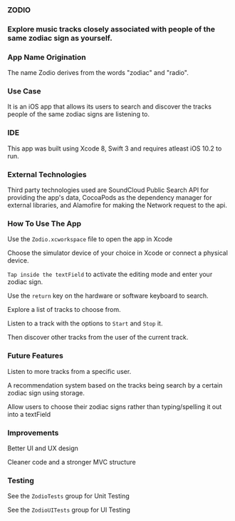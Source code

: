### ZODIO

### Explore music tracks closely associated with people of the same zodiac sign as yourself.

### App Name Origination
The name Zodio derives from the words "zodiac" and "radio". 

### Use Case
It is an iOS app that allows its users to search and discover the tracks people of the same zodiac signs are listening to.

### IDE
This app was built using Xcode 8, Swift 3 and requires atleast iOS 10.2 to run.

### External Technologies
Third party technologies used are SoundCloud Public Search API for providing the app's data, CocoaPods as the dependency manager for external libraries, and Alamofire for making the Network request to the api.

### How To Use The App
Use the `Zodio.xcworkspace` file to open the app in Xcode

Choose the simulator device of your choice in Xcode or connect a physical device.

`Tap inside the textField` to activate the editing mode and enter your zodiac sign.

Use the `return` key on the hardware or software keyboard to search.

Explore a list of tracks to choose from.

Listen to a track with the options to `Start` and `Stop` it.

Then discover other tracks from the user of the current track.

### Future Features
Listen to more tracks from a specific user.

A recommendation system based on the tracks being search by a certain zodiac sign using storage.

Allow users to choose their zodiac signs rather than typing/spelling it out into a textField

### Improvements
Better UI and UX design

Cleaner code and a stronger MVC structure

### Testing
See the `ZodioTests` group for Unit Testing

See the `ZodioUITests` group for UI Testing


